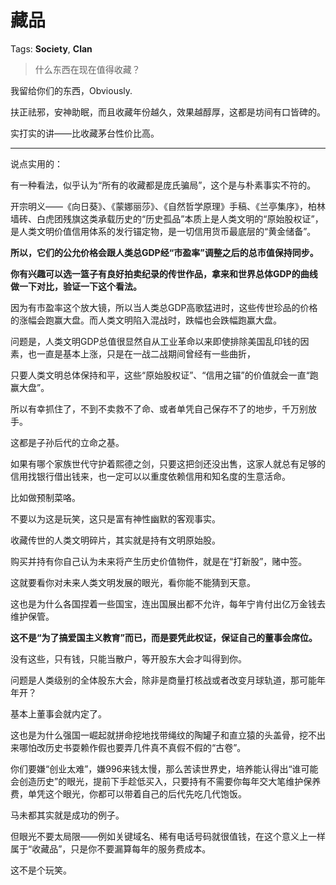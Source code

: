 # 藏品

Tags: **Society**, **Clan**

> 什么东西在现在值得收藏？



我留给你们的东西，Obviously.

扶正祛邪，安神助眠，而且收藏年份越久，效果越醇厚，这都是坊间有口皆碑的。

实打实的讲——比收藏茅台性价比高。



---

说点实用的：

有一种看法，似乎认为“所有的收藏都是庞氏骗局”，这个是与朴素事实不符的。

开宗明义——《向日葵》、《蒙娜丽莎》、《自然哲学原理》手稿、《兰亭集序》，柏林墙砖、白虎团残旗这类承载历史的“历史孤品”本质上是人类文明的“原始股权证”，是人类文明价值信用体系的发行锚定物，是一切信用货币最底层的“黄金储备”。

**所以，它们的公允价格会跟人类总GDP经“市盈率”调整之后的总市值保持同步。**

**你有兴趣可以选一篮子有良好拍卖纪录的传世作品，拿来和世界总体GDP的曲线做一下对比，验证一下这个看法。**

因为有市盈率这个放大镜，所以当人类总GDP高歌猛进时，这些传世珍品的价格的涨幅会跑赢大盘。而人类文明陷入混战时，跌幅也会跌幅跑赢大盘。

问题是，人类文明GDP总值很显然自从工业革命以来即使排除美国乱印钱的因素，也一直是基本上涨，只是在一战二战期间曾经有一些曲折，

只要人类文明总体保持和平，这些“原始股权证”、“信用之锚”的价值就会一直“跑赢大盘”。

所以有幸抓住了，不到不卖救不了命、或者单凭自己保存不了的地步，千万别放手。

这都是子孙后代的立命之基。

如果有哪个家族世代守护着熙德之剑，只要这把剑还没出售，这家人就总有足够的信用找银行借出钱来，也一定可以以重度依赖信用和知名度的生意活命。

比如做预制菜咯。

不要以为这是玩笑，这只是富有神性幽默的客观事实。

收藏传世的人类文明碎片，其实就是持有文明原始股。

购买并持有你自己认为未来将产生历史价值物件，就是在“打新股”，赌中签。

这就要看你对未来人类文明发展的眼光，看你能不能猜到天意。

这也是为什么各国捏着一些国宝，连出国展出都不允许，每年宁肯付出亿万金钱去维护保管。

**这不是“为了搞爱国主义教育”而已，而是要凭此权证，保证自己的董事会席位。**

没有这些，只有钱，只能当散户，等开股东大会才叫得到你。

问题是人类级别的全体股东大会，除非是商量打核战或者改变月球轨道，那可能年年开？

基本上董事会就内定了。

这也是为什么强国一崛起就拼命挖地找带绳纹的陶罐子和直立猿的头盖骨，挖不出来哪怕改历史书耍赖作假也要弄几件真不真假不假的“古卷”。

你们要嫌“创业太难”，嫌996来钱太慢，那么苦读世界史，培养能认得出“谁可能会创造历史”的眼光，提前下手趁低买入，只要持有不需要你每年交大笔维护保养费，单凭这个眼光，你都可以带着自己的后代先吃几代饱饭。

马未都其实就是成功的例子。

但眼光不要太局限——例如关键域名、稀有电话号码就很值钱，在这个意义上一样属于“收藏品”，只是你不要漏算每年的服务费成本。

这不是个玩笑。



